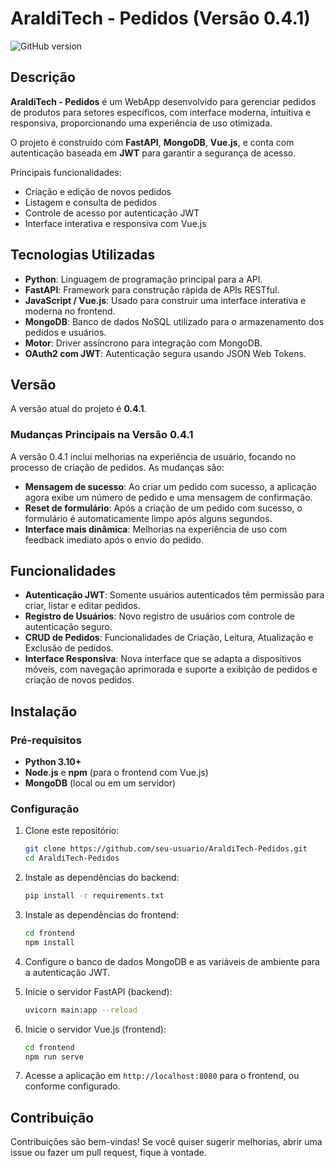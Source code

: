 # AraldiTech - Pedidos (Versão 0.4.1)
![GitHub version](https://img.shields.io/badge/version-0.4.1-blue)

## Descrição
**AraldiTech - Pedidos** é um WebApp desenvolvido para gerenciar pedidos de produtos para setores específicos, com interface moderna, intuitiva e responsiva, proporcionando uma experiência de uso otimizada.

O projeto é construído com **FastAPI**, **MongoDB**, **Vue.js**, e conta com autenticação baseada em **JWT** para garantir a segurança de acesso.

Principais funcionalidades:
- Criação e edição de novos pedidos
- Listagem e consulta de pedidos
- Controle de acesso por autenticação JWT
- Interface interativa e responsiva com Vue.js

## Tecnologias Utilizadas
- **Python**: Linguagem de programação principal para a API.
- **FastAPI**: Framework para construção rápida de APIs RESTful.
- **JavaScript / Vue.js**: Usado para construir uma interface interativa e moderna no frontend.
- **MongoDB**: Banco de dados NoSQL utilizado para o armazenamento dos pedidos e usuários.
- **Motor**: Driver assíncrono para integração com MongoDB.
- **OAuth2 com JWT**: Autenticação segura usando JSON Web Tokens.

## Versão
A versão atual do projeto é **0.4.1**.

### Mudanças Principais na Versão 0.4.1
A versão 0.4.1 inclui melhorias na experiência de usuário, focando no processo de criação de pedidos. As mudanças são:

- **Mensagem de sucesso**: Ao criar um pedido com sucesso, a aplicação agora exibe um número de pedido e uma mensagem de confirmação.
- **Reset de formulário**: Após a criação de um pedido com sucesso, o formulário é automaticamente limpo após alguns segundos.
- **Interface mais dinâmica**: Melhorias na experiência de uso com feedback imediato após o envio do pedido.

## Funcionalidades
- **Autenticação JWT**: Somente usuários autenticados têm permissão para criar, listar e editar pedidos.
- **Registro de Usuários**: Novo registro de usuários com controle de autenticação seguro.
- **CRUD de Pedidos**: Funcionalidades de Criação, Leitura, Atualização e Exclusão de pedidos.
- **Interface Responsiva**: Nova interface que se adapta a dispositivos móveis, com navegação aprimorada e suporte a exibição de pedidos e criação de novos pedidos.

## Instalação

### Pré-requisitos
- **Python 3.10+**
- **Node.js** e **npm** (para o frontend com Vue.js)
- **MongoDB** (local ou em um servidor)

### Configuração
1. Clone este repositório:
    ```bash
    git clone https://github.com/seu-usuario/AraldiTech-Pedidos.git
    cd AraldiTech-Pedidos
    ```

2. Instale as dependências do backend:
    ```bash
    pip install -r requirements.txt
    ```

3. Instale as dependências do frontend:
    ```bash
    cd frontend
    npm install
    ```

4. Configure o banco de dados MongoDB e as variáveis de ambiente para a autenticação JWT.

5. Inicie o servidor FastAPI (backend):
    ```bash
    uvicorn main:app --reload
    ```

6. Inicie o servidor Vue.js (frontend):
    ```bash
    cd frontend
    npm run serve
    ```

7. Acesse a aplicação em `http://localhost:8080` para o frontend, ou conforme configurado.

## Contribuição
Contribuições são bem-vindas! Se você quiser sugerir melhorias, abrir uma issue ou fazer um pull request, fique à vontade.
